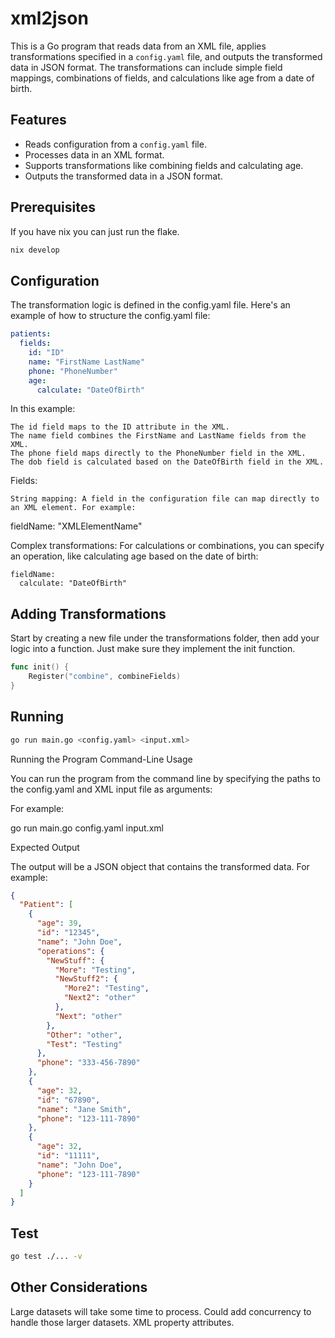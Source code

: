 # xml2json

This is a Go program that reads data from an XML file, applies transformations specified in a `config.yaml` file, and outputs the transformed data in JSON format. The transformations can include simple field mappings, combinations of fields, and calculations like age from a date of birth.

## Features
- Reads configuration from a `config.yaml` file.
- Processes data in an XML format.
- Supports transformations like combining fields and calculating age.
- Outputs the transformed data in a JSON format.

## Prerequisites

If you have nix you can just run the flake.
```bash
nix develop
```

## Configuration

The transformation logic is defined in the config.yaml file. Here's an example of how to structure the config.yaml file:

```yaml
patients:
  fields:
    id: "ID"
    name: "FirstName LastName"
    phone: "PhoneNumber"
    age:
      calculate: "DateOfBirth"
```

In this example:

    The id field maps to the ID attribute in the XML.
    The name field combines the FirstName and LastName fields from the XML.
    The phone field maps directly to the PhoneNumber field in the XML.
    The dob field is calculated based on the DateOfBirth field in the XML.

Fields:

    String mapping: A field in the configuration file can map directly to an XML element. For example:

fieldName: "XMLElementName"

Complex transformations: For calculations or combinations, you can specify an operation, like calculating age based on the date of birth:

    fieldName:
      calculate: "DateOfBirth"

## Adding Transformations

Start by creating a new file under the transformations folder, then add your logic into a function. Just make sure they implement the init function.

```go
func init() {
	Register("combine", combineFields)
}
```

## Running
```bash
go run main.go <config.yaml> <input.xml>
```
Running the Program
Command-Line Usage

You can run the program from the command line by specifying the paths to the config.yaml and XML input file as arguments:

For example:

go run main.go config.yaml input.xml

Expected Output

The output will be a JSON object that contains the transformed data. For example:

```json
{
  "Patient": [
    {
      "age": 39,
      "id": "12345",
      "name": "John Doe",
      "operations": {
        "NewStuff": {
          "More": "Testing",
          "NewStuff2": {
            "More2": "Testing",
            "Next2": "other"
          },
          "Next": "other"
        },
        "Other": "other",
        "Test": "Testing"
      },
      "phone": "333-456-7890"
    },
    {
      "age": 32,
      "id": "67890",
      "name": "Jane Smith",
      "phone": "123-111-7890"
    },
    {
      "age": 32,
      "id": "11111",
      "name": "John Doe",
      "phone": "123-111-7890"
    }
  ]
}
```

## Test

```bash
go test ./... -v
```

## Other Considerations

Large datasets will take some time to process. Could add concurrency to handle those larger datasets.
XML property attributes.